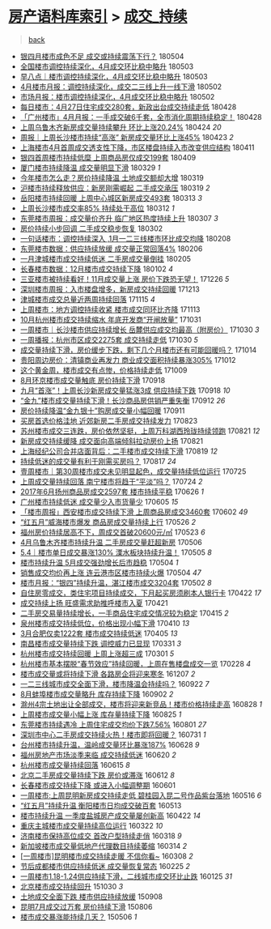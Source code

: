 [房产语料库索引](../../README.md)  > [成交_持续](成交_持续.md)
====
> [back](../README.md)

- [银四月楼市成色不足 成交或持续震荡下行？](http://jkwz.applinzi.com/ittc/7099191635969836038.html#%E9%93%B6%E5%9B%9B%E6%9C%88%E6%A5%BC%E5%B8%82%E6%88%90%E8%89%B2%E4%B8%8D%E8%B6%B3+%E6%88%90%E4%BA%A4%E6%88%96%E6%8C%81%E7%BB%AD%E9%9C%87%E8%8D%A1%E4%B8%8B%E8%A1%8C%EF%BC%9F) 180504  
- [全国楼市调控持续深化，4月成交环比稳中略升](http://jkwz.applinzi.com/ittc/7098837424329458704.html#%E5%85%A8%E5%9B%BD%E6%A5%BC%E5%B8%82%E8%B0%83%E6%8E%A7%E6%8C%81%E7%BB%AD%E6%B7%B1%E5%8C%96%EF%BC%8C4%E6%9C%88%E6%88%90%E4%BA%A4%E7%8E%AF%E6%AF%94%E7%A8%B3%E4%B8%AD%E7%95%A5%E5%8D%87) 180503  
- [早八点｜楼市调控持续深化，4月成交环比稳中略升](http://jkwz.applinzi.com/ittc/7098668013731709959.html#%E6%97%A9%E5%85%AB%E7%82%B9%EF%BD%9C%E6%A5%BC%E5%B8%82%E8%B0%83%E6%8E%A7%E6%8C%81%E7%BB%AD%E6%B7%B1%E5%8C%96%EF%BC%8C4%E6%9C%88%E6%88%90%E4%BA%A4%E7%8E%AF%E6%AF%94%E7%A8%B3%E4%B8%AD%E7%95%A5%E5%8D%87) 180503  
- [4月楼市月报：调控持续深化，成交二三线上升一线下滑](http://jkwz.applinzi.com/ittc/7098470363619132432.html#4%E6%9C%88%E6%A5%BC%E5%B8%82%E6%9C%88%E6%8A%A5%EF%BC%9A%E8%B0%83%E6%8E%A7%E6%8C%81%E7%BB%AD%E6%B7%B1%E5%8C%96%EF%BC%8C%E6%88%90%E4%BA%A4%E4%BA%8C%E4%B8%89%E7%BA%BF%E4%B8%8A%E5%8D%87%E4%B8%80%E7%BA%BF%E4%B8%8B%E6%BB%91) 180502  
- [市场月报：楼市调控持续深化，4月成交环比稳中略升](http://jkwz.applinzi.com/ittc/7098453196932645894.html#%E5%B8%82%E5%9C%BA%E6%9C%88%E6%8A%A5%EF%BC%9A%E6%A5%BC%E5%B8%82%E8%B0%83%E6%8E%A7%E6%8C%81%E7%BB%AD%E6%B7%B1%E5%8C%96%EF%BC%8C4%E6%9C%88%E6%88%90%E4%BA%A4%E7%8E%AF%E6%AF%94%E7%A8%B3%E4%B8%AD%E7%95%A5%E5%8D%87) 180502  
- [每日楼市：4月27日住宅成交280套，新政出台成交持续走低](http://jkwz.applinzi.com/ittc/7096971851005953035.html#%E6%AF%8F%E6%97%A5%E6%A5%BC%E5%B8%82%EF%BC%9A4%E6%9C%8827%E6%97%A5%E4%BD%8F%E5%AE%85%E6%88%90%E4%BA%A4280%E5%A5%97%EF%BC%8C%E6%96%B0%E6%94%BF%E5%87%BA%E5%8F%B0%E6%88%90%E4%BA%A4%E6%8C%81%E7%BB%AD%E8%B5%B0%E4%BD%8E) 180428  
- [「广州楼市」4月月报：一手成交破6千套，全市消化周期持续稳定！](http://jkwz.applinzi.com/ittc/7096960543502107654.html#%E3%80%8C%E5%B9%BF%E5%B7%9E%E6%A5%BC%E5%B8%82%E3%80%8D4%E6%9C%88%E6%9C%88%E6%8A%A5%EF%BC%9A%E4%B8%80%E6%89%8B%E6%88%90%E4%BA%A4%E7%A0%B46%E5%8D%83%E5%A5%97%EF%BC%8C%E5%85%A8%E5%B8%82%E6%B6%88%E5%8C%96%E5%91%A8%E6%9C%9F%E6%8C%81%E7%BB%AD%E7%A8%B3%E5%AE%9A%EF%BC%81) 180428  
- [上周乌鲁木齐新房成交量持续攀升 环比上涨20.24%](http://jkwz.applinzi.com/ittc/7095510913958544401.html#%E4%B8%8A%E5%91%A8%E4%B9%8C%E9%B2%81%E6%9C%A8%E9%BD%90%E6%96%B0%E6%88%BF%E6%88%90%E4%BA%A4%E9%87%8F%E6%8C%81%E7%BB%AD%E6%94%80%E5%8D%87+%E7%8E%AF%E6%AF%94%E4%B8%8A%E6%B6%A820.24%25) 180424 *20* 
- [周报｜上周长沙楼市持续“高涨” 新房成交量环比上涨45%](http://jkwz.applinzi.com/ittc/7095207574695838731.html#%E5%91%A8%E6%8A%A5%EF%BD%9C%E4%B8%8A%E5%91%A8%E9%95%BF%E6%B2%99%E6%A5%BC%E5%B8%82%E6%8C%81%E7%BB%AD%E2%80%9C%E9%AB%98%E6%B6%A8%E2%80%9D+%E6%96%B0%E6%88%BF%E6%88%90%E4%BA%A4%E9%87%8F%E7%8E%AF%E6%AF%94%E4%B8%8A%E6%B6%A845%25) 180423 *2* 
- [上海楼市4月首周成交透支性下降，市区楼盘持续入市改变供应结构](http://jkwz.applinzi.com/ittc/7090643338850206730.html#%E4%B8%8A%E6%B5%B7%E6%A5%BC%E5%B8%824%E6%9C%88%E9%A6%96%E5%91%A8%E6%88%90%E4%BA%A4%E9%80%8F%E6%94%AF%E6%80%A7%E4%B8%8B%E9%99%8D%EF%BC%8C%E5%B8%82%E5%8C%BA%E6%A5%BC%E7%9B%98%E6%8C%81%E7%BB%AD%E5%85%A5%E5%B8%82%E6%94%B9%E5%8F%98%E4%BE%9B%E5%BA%94%E7%BB%93%E6%9E%84) 180411  
- [银四首周楼市持续低糜 上周商品房仅成交199套](http://jkwz.applinzi.com/ittc/7090042970021823494.html#%E9%93%B6%E5%9B%9B%E9%A6%96%E5%91%A8%E6%A5%BC%E5%B8%82%E6%8C%81%E7%BB%AD%E4%BD%8E%E7%B3%9C+%E4%B8%8A%E5%91%A8%E5%95%86%E5%93%81%E6%88%BF%E4%BB%85%E6%88%90%E4%BA%A4199%E5%A5%97) 180409  
- [厦门楼市持续降温 成交量明显下滑](http://jkwz.applinzi.com/ittc/7085844149410726922.html#%E5%8E%A6%E9%97%A8%E6%A5%BC%E5%B8%82%E6%8C%81%E7%BB%AD%E9%99%8D%E6%B8%A9+%E6%88%90%E4%BA%A4%E9%87%8F%E6%98%8E%E6%98%BE%E4%B8%8B%E6%BB%91) 180329 *1* 
- [今年楼市怎么走？房价持续降温 土地成交额却大增](http://jkwz.applinzi.com/ittc/7082234508697142278.html#%E4%BB%8A%E5%B9%B4%E6%A5%BC%E5%B8%82%E6%80%8E%E4%B9%88%E8%B5%B0%EF%BC%9F%E6%88%BF%E4%BB%B7%E6%8C%81%E7%BB%AD%E9%99%8D%E6%B8%A9+%E5%9C%9F%E5%9C%B0%E6%88%90%E4%BA%A4%E9%A2%9D%E5%8D%B4%E5%A4%A7%E5%A2%9E) 180319  
- [沪楼市持续释放供应：新房刚需崛起 二手成交承压](http://jkwz.applinzi.com/ittc/7082190969527337991.html#%E6%B2%AA%E6%A5%BC%E5%B8%82%E6%8C%81%E7%BB%AD%E9%87%8A%E6%94%BE%E4%BE%9B%E5%BA%94%EF%BC%9A%E6%96%B0%E6%88%BF%E5%88%9A%E9%9C%80%E5%B4%9B%E8%B5%B7+%E4%BA%8C%E6%89%8B%E6%88%90%E4%BA%A4%E6%89%BF%E5%8E%8B) 180319 *2* 
- [岳阳楼市持续回暖 上周中心城区新房成交493套](http://jkwz.applinzi.com/ittc/7079974068373947403.html#%E5%B2%B3%E9%98%B3%E6%A5%BC%E5%B8%82%E6%8C%81%E7%BB%AD%E5%9B%9E%E6%9A%96+%E4%B8%8A%E5%91%A8%E4%B8%AD%E5%BF%83%E5%9F%8E%E5%8C%BA%E6%96%B0%E6%88%BF%E6%88%90%E4%BA%A4493%E5%A5%97) 180313 *3* 
- [上周长沙楼市成交率85% 持续处于高位](http://jkwz.applinzi.com/ittc/7079643901390750736.html#%E4%B8%8A%E5%91%A8%E9%95%BF%E6%B2%99%E6%A5%BC%E5%B8%82%E6%88%90%E4%BA%A4%E7%8E%8785%25+%E6%8C%81%E7%BB%AD%E5%A4%84%E4%BA%8E%E9%AB%98%E4%BD%8D) 180312 *1* 
- [东莞楼市周报：成交量价齐升 临广地区热度持续上升](http://jkwz.applinzi.com/ittc/7077664269066044426.html#%E4%B8%9C%E8%8E%9E%E6%A5%BC%E5%B8%82%E5%91%A8%E6%8A%A5%EF%BC%9A%E6%88%90%E4%BA%A4%E9%87%8F%E4%BB%B7%E9%BD%90%E5%8D%87+%E4%B8%B4%E5%B9%BF%E5%9C%B0%E5%8C%BA%E7%83%AD%E5%BA%A6%E6%8C%81%E7%BB%AD%E4%B8%8A%E5%8D%87) 180307 *3* 
- [房价持续小步回调 二手成交稳步恢复](http://jkwz.applinzi.com/ittc/7075924706631091207.html#%E6%88%BF%E4%BB%B7%E6%8C%81%E7%BB%AD%E5%B0%8F%E6%AD%A5%E5%9B%9E%E8%B0%83+%E4%BA%8C%E6%89%8B%E6%88%90%E4%BA%A4%E7%A8%B3%E6%AD%A5%E6%81%A2%E5%A4%8D) 180302  
- [一句话楼市：调控持续深入 ,1月一二三线楼市环比成交均降](http://jkwz.applinzi.com/ittc/7067828636193653766.html#%E4%B8%80%E5%8F%A5%E8%AF%9D%E6%A5%BC%E5%B8%82%EF%BC%9A%E8%B0%83%E6%8E%A7%E6%8C%81%E7%BB%AD%E6%B7%B1%E5%85%A5+%2C1%E6%9C%88%E4%B8%80%E4%BA%8C%E4%B8%89%E7%BA%BF%E6%A5%BC%E5%B8%82%E7%8E%AF%E6%AF%94%E6%88%90%E4%BA%A4%E5%9D%87%E9%99%8D) 180208  
- [东莞楼市数据：供应持续放缓 成交量正常回落4%](http://jkwz.applinzi.com/ittc/7066922124940149770.html#%E4%B8%9C%E8%8E%9E%E6%A5%BC%E5%B8%82%E6%95%B0%E6%8D%AE%EF%BC%9A%E4%BE%9B%E5%BA%94%E6%8C%81%E7%BB%AD%E6%94%BE%E7%BC%93+%E6%88%90%E4%BA%A4%E9%87%8F%E6%AD%A3%E5%B8%B8%E5%9B%9E%E8%90%BD4%25) 180206  
- [一月津城楼市成交持续低迷 二手房成交量倒挂](http://jkwz.applinzi.com/ittc/7066526697719858187.html#%E4%B8%80%E6%9C%88%E6%B4%A5%E5%9F%8E%E6%A5%BC%E5%B8%82%E6%88%90%E4%BA%A4%E6%8C%81%E7%BB%AD%E4%BD%8E%E8%BF%B7+%E4%BA%8C%E6%89%8B%E6%88%BF%E6%88%90%E4%BA%A4%E9%87%8F%E5%80%92%E6%8C%82) 180205  
- [长春楼市数据：12月楼市成交持续下降](http://jkwz.applinzi.com/ittc/7053927162057327626.html#%E9%95%BF%E6%98%A5%E6%A5%BC%E5%B8%82%E6%95%B0%E6%8D%AE%EF%BC%9A12%E6%9C%88%E6%A5%BC%E5%B8%82%E6%88%90%E4%BA%A4%E6%8C%81%E7%BB%AD%E4%B8%8B%E9%99%8D) 180102 *4* 
- [三亚楼市被持续看好！11月成交量上涨 房价下跌恐无望！](http://jkwz.applinzi.com/ittc/7051340982870606864.html#%E4%B8%89%E4%BA%9A%E6%A5%BC%E5%B8%82%E8%A2%AB%E6%8C%81%E7%BB%AD%E7%9C%8B%E5%A5%BD%EF%BC%8111%E6%9C%88%E6%88%90%E4%BA%A4%E9%87%8F%E4%B8%8A%E6%B6%A8+%E6%88%BF%E4%BB%B7%E4%B8%8B%E8%B7%8C%E6%81%90%E6%97%A0%E6%9C%9B%EF%BC%81) 171226 *5* 
- [深圳楼市周报：入市楼盘增多，新房成交持续回暖](http://jkwz.applinzi.com/ittc/7046620604378121232.html#%E6%B7%B1%E5%9C%B3%E6%A5%BC%E5%B8%82%E5%91%A8%E6%8A%A5%EF%BC%9A%E5%85%A5%E5%B8%82%E6%A5%BC%E7%9B%98%E5%A2%9E%E5%A4%9A%EF%BC%8C%E6%96%B0%E6%88%BF%E6%88%90%E4%BA%A4%E6%8C%81%E7%BB%AD%E5%9B%9E%E6%9A%96) 171213  
- [津城楼市成交总量近两周持续回落](http://jkwz.applinzi.com/ittc/7035953306927629328.html#%E6%B4%A5%E5%9F%8E%E6%A5%BC%E5%B8%82%E6%88%90%E4%BA%A4%E6%80%BB%E9%87%8F%E8%BF%91%E4%B8%A4%E5%91%A8%E6%8C%81%E7%BB%AD%E5%9B%9E%E8%90%BD) 171115 *4* 
- [上周楼市：地方调控持续收紧 楼市成交同环比齐降](http://jkwz.applinzi.com/ittc/7035359672247256080.html#%E4%B8%8A%E5%91%A8%E6%A5%BC%E5%B8%82%EF%BC%9A%E5%9C%B0%E6%96%B9%E8%B0%83%E6%8E%A7%E6%8C%81%E7%BB%AD%E6%94%B6%E7%B4%A7+%E6%A5%BC%E5%B8%82%E6%88%90%E4%BA%A4%E5%90%8C%E7%8E%AF%E6%AF%94%E9%BD%90%E9%99%8D) 171113  
- [10月杭州楼市成交持续缩水 年底开发商“开闸放量”](http://jkwz.applinzi.com/ittc/7030736796885976080.html#10%E6%9C%88%E6%9D%AD%E5%B7%9E%E6%A5%BC%E5%B8%82%E6%88%90%E4%BA%A4%E6%8C%81%E7%BB%AD%E7%BC%A9%E6%B0%B4+%E5%B9%B4%E5%BA%95%E5%BC%80%E5%8F%91%E5%95%86%E2%80%9C%E5%BC%80%E9%97%B8%E6%94%BE%E9%87%8F%E2%80%9D) 171031  
- [一周楼市｜长沙楼市供应持续增长 岳麓供应成交均最高（附房价）](http://jkwz.applinzi.com/ittc/7030323253984363536.html#%E4%B8%80%E5%91%A8%E6%A5%BC%E5%B8%82%EF%BD%9C%E9%95%BF%E6%B2%99%E6%A5%BC%E5%B8%82%E4%BE%9B%E5%BA%94%E6%8C%81%E7%BB%AD%E5%A2%9E%E9%95%BF+%E5%B2%B3%E9%BA%93%E4%BE%9B%E5%BA%94%E6%88%90%E4%BA%A4%E5%9D%87%E6%9C%80%E9%AB%98%EF%BC%88%E9%99%84%E6%88%BF%E4%BB%B7%EF%BC%89) 171030 *3* 
- [一周播报：杭州市区成交2275套 成交持续走低](http://jkwz.applinzi.com/ittc/7030287546150552592.html#%E4%B8%80%E5%91%A8%E6%92%AD%E6%8A%A5%EF%BC%9A%E6%9D%AD%E5%B7%9E%E5%B8%82%E5%8C%BA%E6%88%90%E4%BA%A42275%E5%A5%97+%E6%88%90%E4%BA%A4%E6%8C%81%E7%BB%AD%E8%B5%B0%E4%BD%8E) 171030 *5* 
- [成交量持续下滑，房价缓步下跌，剩下几个月楼市还有可能回暖吗？](http://jkwz.applinzi.com/ittc/7024337933233030161.html#%E6%88%90%E4%BA%A4%E9%87%8F%E6%8C%81%E7%BB%AD%E4%B8%8B%E6%BB%91%EF%BC%8C%E6%88%BF%E4%BB%B7%E7%BC%93%E6%AD%A5%E4%B8%8B%E8%B7%8C%EF%BC%8C%E5%89%A9%E4%B8%8B%E5%87%A0%E4%B8%AA%E6%9C%88%E6%A5%BC%E5%B8%82%E8%BF%98%E6%9C%89%E5%8F%AF%E8%83%BD%E5%9B%9E%E6%9A%96%E5%90%97%EF%BC%9F) 171014  
- [贵阳周边房价：清镇商业再发力 商业成交面积持续暴涨305%](http://jkwz.applinzi.com/ittc/7023590643069355025.html#%E8%B4%B5%E9%98%B3%E5%91%A8%E8%BE%B9%E6%88%BF%E4%BB%B7%EF%BC%9A%E6%B8%85%E9%95%87%E5%95%86%E4%B8%9A%E5%86%8D%E5%8F%91%E5%8A%9B+%E5%95%86%E4%B8%9A%E6%88%90%E4%BA%A4%E9%9D%A2%E7%A7%AF%E6%8C%81%E7%BB%AD%E6%9A%B4%E6%B6%A8305%25) 171012  
- [这个黄金周，楼市成交有点惨，价格持续走低](http://jkwz.applinzi.com/ittc/7022469777958896656.html#%E8%BF%99%E4%B8%AA%E9%BB%84%E9%87%91%E5%91%A8%EF%BC%8C%E6%A5%BC%E5%B8%82%E6%88%90%E4%BA%A4%E6%9C%89%E7%82%B9%E6%83%A8%EF%BC%8C%E4%BB%B7%E6%A0%BC%E6%8C%81%E7%BB%AD%E8%B5%B0%E4%BD%8E) 171009  
- [8月环京楼市成交量触底 房价持续下滑](http://jkwz.applinzi.com/ittc/7014705935392703504.html#8%E6%9C%88%E7%8E%AF%E4%BA%AC%E6%A5%BC%E5%B8%82%E6%88%90%E4%BA%A4%E9%87%8F%E8%A7%A6%E5%BA%95+%E6%88%BF%E4%BB%B7%E6%8C%81%E7%BB%AD%E4%B8%8B%E6%BB%91) 170918  
- [九月“首涨”！上周长沙新房成交量猛涨3成 供应持续下跌](http://jkwz.applinzi.com/ittc/7014696617435989009.html#%E4%B9%9D%E6%9C%88%E2%80%9C%E9%A6%96%E6%B6%A8%E2%80%9D%EF%BC%81%E4%B8%8A%E5%91%A8%E9%95%BF%E6%B2%99%E6%96%B0%E6%88%BF%E6%88%90%E4%BA%A4%E9%87%8F%E7%8C%9B%E6%B6%A83%E6%88%90+%E4%BE%9B%E5%BA%94%E6%8C%81%E7%BB%AD%E4%B8%8B%E8%B7%8C) 170918 *10* 
- [“金九”楼市成交量持续下滑！长沙商品房供销严重失衡](http://jkwz.applinzi.com/ittc/7012456880256058385.html#%E2%80%9C%E9%87%91%E4%B9%9D%E2%80%9D%E6%A5%BC%E5%B8%82%E6%88%90%E4%BA%A4%E9%87%8F%E6%8C%81%E7%BB%AD%E4%B8%8B%E6%BB%91%EF%BC%81%E9%95%BF%E6%B2%99%E5%95%86%E5%93%81%E6%88%BF%E4%BE%9B%E9%94%80%E4%B8%A5%E9%87%8D%E5%A4%B1%E8%A1%A1) 170912 *26* 
- [房价持续降温“金九银十”购房成交量小幅回暖](http://jkwz.applinzi.com/ittc/7012083727621162001.html#%E6%88%BF%E4%BB%B7%E6%8C%81%E7%BB%AD%E9%99%8D%E6%B8%A9%E2%80%9C%E9%87%91%E4%B9%9D%E9%93%B6%E5%8D%81%E2%80%9D%E8%B4%AD%E6%88%BF%E6%88%90%E4%BA%A4%E9%87%8F%E5%B0%8F%E5%B9%85%E5%9B%9E%E6%9A%96) 170911  
- [买房首选价格洼地 近郊新房二手房成交持续发力](http://jkwz.applinzi.com/ittc/7004780624190374928.html#%E4%B9%B0%E6%88%BF%E9%A6%96%E9%80%89%E4%BB%B7%E6%A0%BC%E6%B4%BC%E5%9C%B0+%E8%BF%91%E9%83%8A%E6%96%B0%E6%88%BF%E4%BA%8C%E6%89%8B%E6%88%BF%E6%88%90%E4%BA%A4%E6%8C%81%E7%BB%AD%E5%8F%91%E5%8A%9B) 170823  
- [苏州楼市成交三连跌，房价依然坚挺，上周万科湖西玲珑持续领跑](http://jkwz.applinzi.com/ittc/7004307700975141904.html#%E8%8B%8F%E5%B7%9E%E6%A5%BC%E5%B8%82%E6%88%90%E4%BA%A4%E4%B8%89%E8%BF%9E%E8%B7%8C%EF%BC%8C%E6%88%BF%E4%BB%B7%E4%BE%9D%E7%84%B6%E5%9D%9A%E6%8C%BA%EF%BC%8C%E4%B8%8A%E5%91%A8%E4%B8%87%E7%A7%91%E6%B9%96%E8%A5%BF%E7%8E%B2%E7%8F%91%E6%8C%81%E7%BB%AD%E9%A2%86%E8%B7%91) 170821 *12* 
- [新房成交持续缓降 成交面向高端倾斜拉动房价上扬](http://jkwz.applinzi.com/ittc/7004216918779888656.html#%E6%96%B0%E6%88%BF%E6%88%90%E4%BA%A4%E6%8C%81%E7%BB%AD%E7%BC%93%E9%99%8D+%E6%88%90%E4%BA%A4%E9%9D%A2%E5%90%91%E9%AB%98%E7%AB%AF%E5%80%BE%E6%96%9C%E6%8B%89%E5%8A%A8%E6%88%BF%E4%BB%B7%E4%B8%8A%E6%89%AC) 170821  
- [上海经纪公司合并店面背后：二手楼市成交持续下滑](http://jkwz.applinzi.com/ittc/7003393462949643280.html#%E4%B8%8A%E6%B5%B7%E7%BB%8F%E7%BA%AA%E5%85%AC%E5%8F%B8%E5%90%88%E5%B9%B6%E5%BA%97%E9%9D%A2%E8%83%8C%E5%90%8E%EF%BC%9A%E4%BA%8C%E6%89%8B%E6%A5%BC%E5%B8%82%E6%88%90%E4%BA%A4%E6%8C%81%E7%BB%AD%E4%B8%8B%E6%BB%91) 170819 *12* 
- [持续低迷的成交量有利于刚需买房吗？](http://jkwz.applinzi.com/ittc/7002641278855283728.html#%E6%8C%81%E7%BB%AD%E4%BD%8E%E8%BF%B7%E7%9A%84%E6%88%90%E4%BA%A4%E9%87%8F%E6%9C%89%E5%88%A9%E4%BA%8E%E5%88%9A%E9%9C%80%E4%B9%B0%E6%88%BF%E5%90%97%EF%BC%9F) 170817 *24* 
- [壹周楼市｜第30周楼市成交未见明显起色，成交量持续低位运行](http://jkwz.applinzi.com/ittc/6994329115564704785.html#%E5%A3%B9%E5%91%A8%E6%A5%BC%E5%B8%82%EF%BD%9C%E7%AC%AC30%E5%91%A8%E6%A5%BC%E5%B8%82%E6%88%90%E4%BA%A4%E6%9C%AA%E8%A7%81%E6%98%8E%E6%98%BE%E8%B5%B7%E8%89%B2%EF%BC%8C%E6%88%90%E4%BA%A4%E9%87%8F%E6%8C%81%E7%BB%AD%E4%BD%8E%E4%BD%8D%E8%BF%90%E8%A1%8C) 170725  
- [上周成交量持续回落 南宁楼市将趋于“平淡”吗？](http://jkwz.applinzi.com/ittc/6993909887829279761.html#%E4%B8%8A%E5%91%A8%E6%88%90%E4%BA%A4%E9%87%8F%E6%8C%81%E7%BB%AD%E5%9B%9E%E8%90%BD+%E5%8D%97%E5%AE%81%E6%A5%BC%E5%B8%82%E5%B0%86%E8%B6%8B%E4%BA%8E%E2%80%9C%E5%B9%B3%E6%B7%A1%E2%80%9D%E5%90%97%EF%BC%9F) 170724 *2* 
- [2017年6月扬州商品房成交2597套 楼市持续平稳](http://jkwz.applinzi.com/ittc/6983425357938951173.html#2017%E5%B9%B46%E6%9C%88%E6%89%AC%E5%B7%9E%E5%95%86%E5%93%81%E6%88%BF%E6%88%90%E4%BA%A42597%E5%A5%97+%E6%A5%BC%E5%B8%82%E6%8C%81%E7%BB%AD%E5%B9%B3%E7%A8%B3) 170626 *1* 
- [广州楼市持续低迷 成交量少入市货量少](http://jkwz.applinzi.com/ittc/6975697250792522756.html#%E5%B9%BF%E5%B7%9E%E6%A5%BC%E5%B8%82%E6%8C%81%E7%BB%AD%E4%BD%8E%E8%BF%B7+%E6%88%90%E4%BA%A4%E9%87%8F%E5%B0%91%E5%85%A5%E5%B8%82%E8%B4%A7%E9%87%8F%E5%B0%91) 170605 *15* 
- [「楼市周报」西安楼市成交持续下滑 上周商品房成交3460套](http://jkwz.applinzi.com/ittc/6974688633012356101.html#%E3%80%8C%E6%A5%BC%E5%B8%82%E5%91%A8%E6%8A%A5%E3%80%8D%E8%A5%BF%E5%AE%89%E6%A5%BC%E5%B8%82%E6%88%90%E4%BA%A4%E6%8C%81%E7%BB%AD%E4%B8%8B%E6%BB%91+%E4%B8%8A%E5%91%A8%E5%95%86%E5%93%81%E6%88%BF%E6%88%90%E4%BA%A43460%E5%A5%97) 170602 *49* 
- [“红五月”威海楼市爆发 商品房成交量持续上行](http://jkwz.applinzi.com/ittc/6972038212154295300.html#%E2%80%9C%E7%BA%A2%E4%BA%94%E6%9C%88%E2%80%9D%E5%A8%81%E6%B5%B7%E6%A5%BC%E5%B8%82%E7%88%86%E5%8F%91+%E5%95%86%E5%93%81%E6%88%BF%E6%88%90%E4%BA%A4%E9%87%8F%E6%8C%81%E7%BB%AD%E4%B8%8A%E8%A1%8C) 170526 *2* 
- [福州房价持续居高不下，周成交首破20600元/㎡](http://jkwz.applinzi.com/ittc/6970796965343265796.html#%E7%A6%8F%E5%B7%9E%E6%88%BF%E4%BB%B7%E6%8C%81%E7%BB%AD%E5%B1%85%E9%AB%98%E4%B8%8D%E4%B8%8B%EF%BC%8C%E5%91%A8%E6%88%90%E4%BA%A4%E9%A6%96%E7%A0%B420600%E5%85%83%2F%E3%8E%A1) 170523 *6* 
- [4月乌鲁木齐楼市持续升温 二手房成交量赶超新房](http://jkwz.applinzi.com/ittc/6964336284603515909.html#4%E6%9C%88%E4%B9%8C%E9%B2%81%E6%9C%A8%E9%BD%90%E6%A5%BC%E5%B8%82%E6%8C%81%E7%BB%AD%E5%8D%87%E6%B8%A9+%E4%BA%8C%E6%89%8B%E6%88%BF%E6%88%90%E4%BA%A4%E9%87%8F%E8%B5%B6%E8%B6%85%E6%96%B0%E6%88%BF) 170506  
- [5.4｜楼市单日成交暴涨130% 溧水板块持续升温！](http://jkwz.applinzi.com/ittc/6964103346129470469.html#5.4%EF%BD%9C%E6%A5%BC%E5%B8%82%E5%8D%95%E6%97%A5%E6%88%90%E4%BA%A4%E6%9A%B4%E6%B6%A8130%25+%E6%BA%A7%E6%B0%B4%E6%9D%BF%E5%9D%97%E6%8C%81%E7%BB%AD%E5%8D%87%E6%B8%A9%EF%BC%81) 170505 *8* 
- [楼市持续升温 5月成交强劲增长后市趋稳](http://jkwz.applinzi.com/ittc/6963809792110887941.html#%E6%A5%BC%E5%B8%82%E6%8C%81%E7%BB%AD%E5%8D%87%E6%B8%A9+5%E6%9C%88%E6%88%90%E4%BA%A4%E5%BC%BA%E5%8A%B2%E5%A2%9E%E9%95%BF%E5%90%8E%E5%B8%82%E8%B6%8B%E7%A8%B3) 170504 *1* 
- [销售成交均价再上涨 连云港市区楼市持续火爆](http://jkwz.applinzi.com/ittc/6963746543898199044.html#%E9%94%80%E5%94%AE%E6%88%90%E4%BA%A4%E5%9D%87%E4%BB%B7%E5%86%8D%E4%B8%8A%E6%B6%A8+%E8%BF%9E%E4%BA%91%E6%B8%AF%E5%B8%82%E5%8C%BA%E6%A5%BC%E5%B8%82%E6%8C%81%E7%BB%AD%E7%81%AB%E7%88%86) 170504 *47* 
- [楼市月报：“银四”持续升温，湛江楼市成交3204套](http://jkwz.applinzi.com/ittc/6963096176030123012.html#%E6%A5%BC%E5%B8%82%E6%9C%88%E6%8A%A5%EF%BC%9A%E2%80%9C%E9%93%B6%E5%9B%9B%E2%80%9D%E6%8C%81%E7%BB%AD%E5%8D%87%E6%B8%A9%EF%BC%8C%E6%B9%9B%E6%B1%9F%E6%A5%BC%E5%B8%82%E6%88%90%E4%BA%A43204%E5%A5%97) 170502 *8* 
- [自住房零成交，类住宅项目持续成交，下月起买房须刷本人银行卡](http://jkwz.applinzi.com/ittc/6959378071667868676.html#%E8%87%AA%E4%BD%8F%E6%88%BF%E9%9B%B6%E6%88%90%E4%BA%A4%EF%BC%8C%E7%B1%BB%E4%BD%8F%E5%AE%85%E9%A1%B9%E7%9B%AE%E6%8C%81%E7%BB%AD%E6%88%90%E4%BA%A4%EF%BC%8C%E4%B8%8B%E6%9C%88%E8%B5%B7%E4%B9%B0%E6%88%BF%E9%A1%BB%E5%88%B7%E6%9C%AC%E4%BA%BA%E9%93%B6%E8%A1%8C%E5%8D%A1) 170422 *17* 
- [成交持续上扬 旺盛需求助推呼楼市入夏](http://jkwz.applinzi.com/ittc/6959018433470530564.html#%E6%88%90%E4%BA%A4%E6%8C%81%E7%BB%AD%E4%B8%8A%E6%89%AC+%E6%97%BA%E7%9B%9B%E9%9C%80%E6%B1%82%E5%8A%A9%E6%8E%A8%E5%91%BC%E6%A5%BC%E5%B8%82%E5%85%A5%E5%A4%8F) 170421  
- [二手房交易量持续增长，一手商品住宅成交情况较为稳定](http://jkwz.applinzi.com/ittc/6956767532936594437.html#%E4%BA%8C%E6%89%8B%E6%88%BF%E4%BA%A4%E6%98%93%E9%87%8F%E6%8C%81%E7%BB%AD%E5%A2%9E%E9%95%BF%EF%BC%8C%E4%B8%80%E6%89%8B%E5%95%86%E5%93%81%E4%BD%8F%E5%AE%85%E6%88%90%E4%BA%A4%E6%83%85%E5%86%B5%E8%BE%83%E4%B8%BA%E7%A8%B3%E5%AE%9A) 170415 *2* 
- [泉州楼市成交持续低位，价格出现小幅下滑](http://jkwz.applinzi.com/ittc/6955009165452903429.html#%E6%B3%89%E5%B7%9E%E6%A5%BC%E5%B8%82%E6%88%90%E4%BA%A4%E6%8C%81%E7%BB%AD%E4%BD%8E%E4%BD%8D%EF%BC%8C%E4%BB%B7%E6%A0%BC%E5%87%BA%E7%8E%B0%E5%B0%8F%E5%B9%85%E4%B8%8B%E6%BB%91) 170410 *13* 
- [3月合肥仅卖1222套 楼市成交持续低迷](http://jkwz.applinzi.com/ittc/6953051749140136964.html#3%E6%9C%88%E5%90%88%E8%82%A5%E4%BB%85%E5%8D%961222%E5%A5%97+%E6%A5%BC%E5%B8%82%E6%88%90%E4%BA%A4%E6%8C%81%E7%BB%AD%E4%BD%8E%E8%BF%B7) 170405 *13* 
- [南昌楼市成交量持续下跌 调控威力已显现](http://jkwz.applinzi.com/ittc/6951118382626767877.html#%E5%8D%97%E6%98%8C%E6%A5%BC%E5%B8%82%E6%88%90%E4%BA%A4%E9%87%8F%E6%8C%81%E7%BB%AD%E4%B8%8B%E8%B7%8C+%E8%B0%83%E6%8E%A7%E5%A8%81%E5%8A%9B%E5%B7%B2%E6%98%BE%E7%8E%B0) 170331 *3* 
- [杭州楼市成交持续回暖 上周上涨超三成](http://jkwz.applinzi.com/ittc/6939970885825070085.html#%E6%9D%AD%E5%B7%9E%E6%A5%BC%E5%B8%82%E6%88%90%E4%BA%A4%E6%8C%81%E7%BB%AD%E5%9B%9E%E6%9A%96+%E4%B8%8A%E5%91%A8%E4%B8%8A%E6%B6%A8%E8%B6%85%E4%B8%89%E6%88%90) 170301 *5* 
- [杭州楼市基本摆脱“春节效应”持续回暖，上周在售楼盘成交一览](http://jkwz.applinzi.com/ittc/6939754538801300484.html#%E6%9D%AD%E5%B7%9E%E6%A5%BC%E5%B8%82%E5%9F%BA%E6%9C%AC%E6%91%86%E8%84%B1%E2%80%9C%E6%98%A5%E8%8A%82%E6%95%88%E5%BA%94%E2%80%9D%E6%8C%81%E7%BB%AD%E5%9B%9E%E6%9A%96%EF%BC%8C%E4%B8%8A%E5%91%A8%E5%9C%A8%E5%94%AE%E6%A5%BC%E7%9B%98%E6%88%90%E4%BA%A4%E4%B8%80%E8%A7%88) 170228 *4* 
- [楼市成交量或将持续下滑 各路房企将迎来寒冬](http://jkwz.applinzi.com/ittc/6908942955259102212.html#%E6%A5%BC%E5%B8%82%E6%88%90%E4%BA%A4%E9%87%8F%E6%88%96%E5%B0%86%E6%8C%81%E7%BB%AD%E4%B8%8B%E6%BB%91+%E5%90%84%E8%B7%AF%E6%88%BF%E4%BC%81%E5%B0%86%E8%BF%8E%E6%9D%A5%E5%AF%92%E5%86%AC) 161207 *2* 
- [一二三线城市成交全面下滑，楼市降温会持续吗？](http://jkwz.applinzi.com/ittc/6880679852134368260.html#%E4%B8%80%E4%BA%8C%E4%B8%89%E7%BA%BF%E5%9F%8E%E5%B8%82%E6%88%90%E4%BA%A4%E5%85%A8%E9%9D%A2%E4%B8%8B%E6%BB%91%EF%BC%8C%E6%A5%BC%E5%B8%82%E9%99%8D%E6%B8%A9%E4%BC%9A%E6%8C%81%E7%BB%AD%E5%90%97%EF%BC%9F) 160922 *7* 
- [8月蚌埠楼市成交量略升 库存持续下降](http://jkwz.applinzi.com/ittc/6873211817492481029.html#8%E6%9C%88%E8%9A%8C%E5%9F%A0%E6%A5%BC%E5%B8%82%E6%88%90%E4%BA%A4%E9%87%8F%E7%95%A5%E5%8D%87+%E5%BA%93%E5%AD%98%E6%8C%81%E7%BB%AD%E4%B8%8B%E9%99%8D) 160902 *2* 
- [滁州4宗土地出让全部成交，楼市将迎来新竞品！楼市价格持续走高](http://jkwz.applinzi.com/ittc/6871421168619357189.html#%E6%BB%81%E5%B7%9E4%E5%AE%97%E5%9C%9F%E5%9C%B0%E5%87%BA%E8%AE%A9%E5%85%A8%E9%83%A8%E6%88%90%E4%BA%A4%EF%BC%8C%E6%A5%BC%E5%B8%82%E5%B0%86%E8%BF%8E%E6%9D%A5%E6%96%B0%E7%AB%9E%E5%93%81%EF%BC%81%E6%A5%BC%E5%B8%82%E4%BB%B7%E6%A0%BC%E6%8C%81%E7%BB%AD%E8%B5%B0%E9%AB%98) 160828 *1* 
- [上周楼市成交量小幅上涨 库存量持续下降](http://jkwz.applinzi.com/ittc/6870213645535020036.html#%E4%B8%8A%E5%91%A8%E6%A5%BC%E5%B8%82%E6%88%90%E4%BA%A4%E9%87%8F%E5%B0%8F%E5%B9%85%E4%B8%8A%E6%B6%A8+%E5%BA%93%E5%AD%98%E9%87%8F%E6%8C%81%E7%BB%AD%E4%B8%8B%E9%99%8D) 160825 *1* 
- [东莞楼市持续遇冷 上周住宅成交均价下跌7.56%](http://jkwz.applinzi.com/ittc/6861338199925982212.html#%E4%B8%9C%E8%8E%9E%E6%A5%BC%E5%B8%82%E6%8C%81%E7%BB%AD%E9%81%87%E5%86%B7+%E4%B8%8A%E5%91%A8%E4%BD%8F%E5%AE%85%E6%88%90%E4%BA%A4%E5%9D%87%E4%BB%B7%E4%B8%8B%E8%B7%8C7.56%25) 160801 *27* 
- [深圳市中心二手房成交持续火热！楼市即将回暖？](http://jkwz.applinzi.com/ittc/6861084311125754884.html#%E6%B7%B1%E5%9C%B3%E5%B8%82%E4%B8%AD%E5%BF%83%E4%BA%8C%E6%89%8B%E6%88%BF%E6%88%90%E4%BA%A4%E6%8C%81%E7%BB%AD%E7%81%AB%E7%83%AD%EF%BC%81%E6%A5%BC%E5%B8%82%E5%8D%B3%E5%B0%86%E5%9B%9E%E6%9A%96%EF%BC%9F) 160731 *1* 
- [台州楼市持续升温，温岭成交量环比暴涨187%](http://jkwz.applinzi.com/ittc/6848690128733864964.html#%E5%8F%B0%E5%B7%9E%E6%A5%BC%E5%B8%82%E6%8C%81%E7%BB%AD%E5%8D%87%E6%B8%A9%EF%BC%8C%E6%B8%A9%E5%B2%AD%E6%88%90%E4%BA%A4%E9%87%8F%E7%8E%AF%E6%AF%94%E6%9A%B4%E6%B6%A8187%25) 160628 *9* 
- [福州房地产市场淡季来临 成交持续低迷](http://jkwz.applinzi.com/ittc/6845754082685617157.html#%E7%A6%8F%E5%B7%9E%E6%88%BF%E5%9C%B0%E4%BA%A7%E5%B8%82%E5%9C%BA%E6%B7%A1%E5%AD%A3%E6%9D%A5%E4%B8%B4+%E6%88%90%E4%BA%A4%E6%8C%81%E7%BB%AD%E4%BD%8E%E8%BF%B7) 160620 *2* 
- [杭州楼市成交量持续回落](http://jkwz.applinzi.com/ittc/6843855638022849541.html#%E6%9D%AD%E5%B7%9E%E6%A5%BC%E5%B8%82%E6%88%90%E4%BA%A4%E9%87%8F%E6%8C%81%E7%BB%AD%E5%9B%9E%E8%90%BD) 160615 *8* 
- [北京二手房成交量持续下跌 房价或滞涨](http://jkwz.applinzi.com/ittc/6842890959226143748.html#%E5%8C%97%E4%BA%AC%E4%BA%8C%E6%89%8B%E6%88%BF%E6%88%90%E4%BA%A4%E9%87%8F%E6%8C%81%E7%BB%AD%E4%B8%8B%E8%B7%8C+%E6%88%BF%E4%BB%B7%E6%88%96%E6%BB%9E%E6%B6%A8) 160612 *8* 
- [长春楼市成交持续下降 或进入小幅调整期](http://jkwz.applinzi.com/ittc/6838675910563464196.html#%E9%95%BF%E6%98%A5%E6%A5%BC%E5%B8%82%E6%88%90%E4%BA%A4%E6%8C%81%E7%BB%AD%E4%B8%8B%E9%99%8D+%E6%88%96%E8%BF%9B%E5%85%A5%E5%B0%8F%E5%B9%85%E8%B0%83%E6%95%B4%E6%9C%9F) 160601  
- [一周楼市:上周昆明新房成交持续走低 碧桂园入昆二号作品紫台落地](http://jkwz.applinzi.com/ittc/6832831046886097925.html#%E4%B8%80%E5%91%A8%E6%A5%BC%E5%B8%82%3A%E4%B8%8A%E5%91%A8%E6%98%86%E6%98%8E%E6%96%B0%E6%88%BF%E6%88%90%E4%BA%A4%E6%8C%81%E7%BB%AD%E8%B5%B0%E4%BD%8E+%E7%A2%A7%E6%A1%82%E5%9B%AD%E5%85%A5%E6%98%86%E4%BA%8C%E5%8F%B7%E4%BD%9C%E5%93%81%E7%B4%AB%E5%8F%B0%E8%90%BD%E5%9C%B0) 160516 *6* 
- [“红五月”持续升温 衡阳楼市日均成交破百套](http://jkwz.applinzi.com/ittc/6831708000544621573.html#%E2%80%9C%E7%BA%A2%E4%BA%94%E6%9C%88%E2%80%9D%E6%8C%81%E7%BB%AD%E5%8D%87%E6%B8%A9+%E8%A1%A1%E9%98%B3%E6%A5%BC%E5%B8%82%E6%97%A5%E5%9D%87%E6%88%90%E4%BA%A4%E7%A0%B4%E7%99%BE%E5%A5%97) 160513  
- [楼市持续升温 一季度盐城房产成交量屡创新高](http://jkwz.applinzi.com/ittc/6823838404345070597.html#%E6%A5%BC%E5%B8%82%E6%8C%81%E7%BB%AD%E5%8D%87%E6%B8%A9+%E4%B8%80%E5%AD%A3%E5%BA%A6%E7%9B%90%E5%9F%8E%E6%88%BF%E4%BA%A7%E6%88%90%E4%BA%A4%E9%87%8F%E5%B1%A1%E5%88%9B%E6%96%B0%E9%AB%98) 160422 *14* 
- [重庆主城楼市成交量持续高位运行](http://jkwz.applinzi.com/ittc/6812346957146096644.html#%E9%87%8D%E5%BA%86%E4%B8%BB%E5%9F%8E%E6%A5%BC%E5%B8%82%E6%88%90%E4%BA%A4%E9%87%8F%E6%8C%81%E7%BB%AD%E9%AB%98%E4%BD%8D%E8%BF%90%E8%A1%8C) 160322 *10* 
- [济南楼市保持高位成交 首改户型持续走俏](http://jkwz.applinzi.com/ittc/6810843245042992132.html#%E6%B5%8E%E5%8D%97%E6%A5%BC%E5%B8%82%E4%BF%9D%E6%8C%81%E9%AB%98%E4%BD%8D%E6%88%90%E4%BA%A4+%E9%A6%96%E6%94%B9%E6%88%B7%E5%9E%8B%E6%8C%81%E7%BB%AD%E8%B5%B0%E4%BF%8F) 160318 *9* 
- [新加坡楼市成交量低地产代理数目持续萎缩](http://jkwz.applinzi.com/ittc/6809424826733167620.html#%E6%96%B0%E5%8A%A0%E5%9D%A1%E6%A5%BC%E5%B8%82%E6%88%90%E4%BA%A4%E9%87%8F%E4%BD%8E%E5%9C%B0%E4%BA%A7%E4%BB%A3%E7%90%86%E6%95%B0%E7%9B%AE%E6%8C%81%E7%BB%AD%E8%90%8E%E7%BC%A9) 160314 *2* 
- [[一周楼市]昆明楼市成交持续走暖  不信你看~](http://jkwz.applinzi.com/ittc/6807165196975997957.html#%5B%E4%B8%80%E5%91%A8%E6%A5%BC%E5%B8%82%5D%E6%98%86%E6%98%8E%E6%A5%BC%E5%B8%82%E6%88%90%E4%BA%A4%E6%8C%81%E7%BB%AD%E8%B5%B0%E6%9A%96++%E4%B8%8D%E4%BF%A1%E4%BD%A0%E7%9C%8B%7E) 160308 *2* 
- [节后成都楼市供应持续低迷 成交量恢复常态](http://jkwz.applinzi.com/ittc/6802764530044109828.html#%E8%8A%82%E5%90%8E%E6%88%90%E9%83%BD%E6%A5%BC%E5%B8%82%E4%BE%9B%E5%BA%94%E6%8C%81%E7%BB%AD%E4%BD%8E%E8%BF%B7+%E6%88%90%E4%BA%A4%E9%87%8F%E6%81%A2%E5%A4%8D%E5%B8%B8%E6%80%81) 160225 *2* 
- [一周楼市1.18-1.24供应持续下滑，二线城市成交环比止跌](http://jkwz.applinzi.com/ittc/6791312753650304005.html#%E4%B8%80%E5%91%A8%E6%A5%BC%E5%B8%821.18-1.24%E4%BE%9B%E5%BA%94%E6%8C%81%E7%BB%AD%E4%B8%8B%E6%BB%91%EF%BC%8C%E4%BA%8C%E7%BA%BF%E5%9F%8E%E5%B8%82%E6%88%90%E4%BA%A4%E7%8E%AF%E6%AF%94%E6%AD%A2%E8%B7%8C) 160125 *31* 
- [北京楼市成交持续回升](http://jkwz.applinzi.com/ittc/6758959101813408773.html#%E5%8C%97%E4%BA%AC%E6%A5%BC%E5%B8%82%E6%88%90%E4%BA%A4%E6%8C%81%E7%BB%AD%E5%9B%9E%E5%8D%87) 151030 *3* 
- [土地成交全面下跌 楼市供应持续放缓](http://jkwz.applinzi.com/ittc/6739675007891047429.html#%E5%9C%9F%E5%9C%B0%E6%88%90%E4%BA%A4%E5%85%A8%E9%9D%A2%E4%B8%8B%E8%B7%8C+%E6%A5%BC%E5%B8%82%E4%BE%9B%E5%BA%94%E6%8C%81%E7%BB%AD%E6%94%BE%E7%BC%93) 150908  
- [昆明7月成交过万套 房价持续下滑](http://jkwz.applinzi.com/ittc/547650611436139911.html#%E6%98%86%E6%98%8E7%E6%9C%88%E6%88%90%E4%BA%A4%E8%BF%87%E4%B8%87%E5%A5%97+%E6%88%BF%E4%BB%B7%E6%8C%81%E7%BB%AD%E4%B8%8B%E6%BB%91) 150806  
- [楼市成交暴涨能持续几天？](http://jkwz.applinzi.com/ittc/547650611409002849.html#%E6%A5%BC%E5%B8%82%E6%88%90%E4%BA%A4%E6%9A%B4%E6%B6%A8%E8%83%BD%E6%8C%81%E7%BB%AD%E5%87%A0%E5%A4%A9%EF%BC%9F) 150506 *1* 
